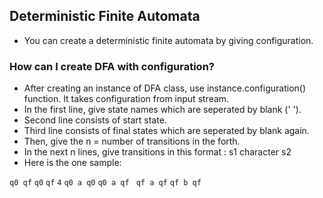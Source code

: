 ## Deterministic Finite Automata

- You can create a deterministic finite automata by giving configuration.

### How can I create DFA with configuration?

- After creating an instance of DFA class, use instance.configuration() function. It takes configuration from input stream.
- In the first line, give state names which are seperated by blank (' ').
- Second line consists of start state.
- Third line consists of final states which are seperated by blank again.
- Then, give the n = number of transitions in the forth.
- In the next n lines, give transitions in this format : s1 character s2
- Here is the one sample:

`q0 qf`
`q0`
`qf`
`4`
`q0 a q0`
`q0 a qf `
`qf a qf`
`qf b qf`
